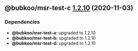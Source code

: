 ## @bubkoo/msr-test-c [1.2.10](https://github.com/bubkoo/monorepo-semantic-release/compare/monorepo-semantic-release-test-c@v1.2.9...monorepo-semantic-release-test-c@v1.2.10) (2020-11-03)





### Dependencies

* **@bubkoo/msr-test-a:** upgraded to 1.2.10
* **@bubkoo/msr-test-b:** upgraded to 1.2.10
* **@bubkoo/msr-test-d:** upgraded to 1.2.10
